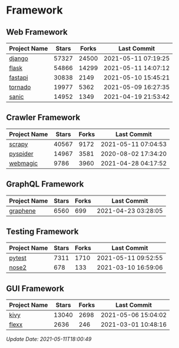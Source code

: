# Framework

## Web Framework
| Project Name | Stars | Forks | Last Commit |
| ------------ | ----- | ----- | ----------- |
| [django](https://github.com/django/django) | 57327 | 24500 | 2021-05-11 07:19:25 |
| [flask](https://github.com/pallets/flask) | 54866 | 14299 | 2021-05-11 14:07:12 |
| [fastapi](https://github.com/tiangolo/fastapi) | 30838 | 2149 | 2021-05-10 15:45:21 |
| [tornado](https://github.com/tornadoweb/tornado) | 19977 | 5362 | 2021-05-09 16:27:35 |
| [sanic](https://github.com/sanic-org/sanic) | 14952 | 1349 | 2021-04-19 21:53:42 |

## Crawler Framework
| Project Name | Stars | Forks | Last Commit |
| ------------ | ----- | ----- | ----------- |
| [scrapy](https://github.com/scrapy/scrapy) | 40567 | 9172 | 2021-05-11 07:04:53 |
| [pyspider](https://github.com/binux/pyspider) | 14967 | 3581 | 2020-08-02 17:34:20 |
| [webmagic](https://github.com/code4craft/webmagic) | 9786 | 3960 | 2021-04-28 04:17:52 |

## GraphQL Framework
| Project Name | Stars | Forks | Last Commit |
| ------------ | ----- | ----- | ----------- |
| [graphene](https://github.com/graphql-python/graphene) | 6560 | 699 | 2021-04-23 03:28:05 |

## Testing Framework
| Project Name | Stars | Forks | Last Commit |
| ------------ | ----- | ----- | ----------- |
| [pytest](https://github.com/pytest-dev/pytest) | 7311 | 1710 | 2021-05-11 09:52:55 |
| [nose2](https://github.com/nose-devs/nose2) | 678 | 133 | 2021-03-10 16:59:06 |

## GUI Framework
| Project Name | Stars | Forks | Last Commit |
| ------------ | ----- | ----- | ----------- |
| [kivy](https://github.com/kivy/kivy) | 13040 | 2698 | 2021-05-06 15:04:02 |
| [flexx](https://github.com/flexxui/flexx) | 2636 | 246 | 2021-03-01 10:48:16 |

*Update Date: 2021-05-11T18:00:49*